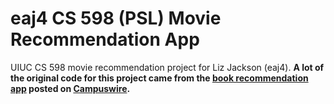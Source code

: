 # eaj4 CS 598 (PSL) Movie Recommendation App
UIUC CS 598 movie recommendation project for Liz Jackson (eaj4). **A lot of the original code for this project came from the [book recommendation app](https://github.com/pspachtholz/BookRecommender) posted on [Campuswire](https://campuswire.com/c/G3D46BBBA/feed/1267).**
